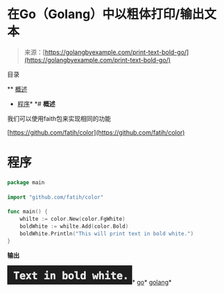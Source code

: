 <!--yml

category: 未分类

date: 2024-10-13 06:41:13

-->

# 在Go（Golang）中以粗体打印/输出文本

> 来源：[https://golangbyexample.com/print-text-bold-go/](https://golangbyexample.com/print-text-bold-go/)

目录

**   [概述](#Overview "Overview")

+   [程序](#Program "Program")*  *# **概述**

我们可以使用faith包来实现相同的功能

[https://github.com/fatih/color](https://github.com/fatih/color)

# **程序**

```go
package main

import "github.com/fatih/color"

func main() {
    whilte := color.New(color.FgWhite)
    boldWhite := whilte.Add(color.Bold)
    boldWhite.Println("This will print text in bold white.")
}
```

**输出**

![](img/a60bfb1e239c23e59b81528874806bee.png)*   [go](https://golangbyexample.com/tag/go/)*   [golang](https://golangbyexample.com/tag/golang/)*
